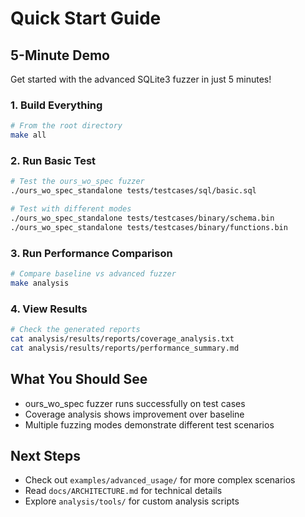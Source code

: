 # Quick Start Guide

## 5-Minute Demo

Get started with the advanced SQLite3 fuzzer in just 5 minutes!

### 1. Build Everything

```bash
# From the root directory
make all
```

### 2. Run Basic Test

```bash
# Test the ours_wo_spec fuzzer
./ours_wo_spec_standalone tests/testcases/sql/basic.sql

# Test with different modes
./ours_wo_spec_standalone tests/testcases/binary/schema.bin
./ours_wo_spec_standalone tests/testcases/binary/functions.bin
```

### 3. Run Performance Comparison

```bash
# Compare baseline vs advanced fuzzer
make analysis
```

### 4. View Results

```bash
# Check the generated reports
cat analysis/results/reports/coverage_analysis.txt
cat analysis/results/reports/performance_summary.md
```

## What You Should See

- ours_wo_spec fuzzer runs successfully on test cases
- Coverage analysis shows improvement over baseline
- Multiple fuzzing modes demonstrate different test scenarios

## Next Steps

- Check out `examples/advanced_usage/` for more complex scenarios
- Read `docs/ARCHITECTURE.md` for technical details
- Explore `analysis/tools/` for custom analysis scripts